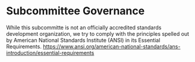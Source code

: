 # Subcommittee Governance

While this subcommitte is not an officially accredited standards development organization, we try to comply with the principles spelled out by American National Standards Institute (ANSI) in its Essential Requirements.
https://www.ansi.org/american-national-standards/ans-introduction/essential-requirements
